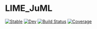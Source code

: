 # LIME_JuML

[![Stable](https://img.shields.io/badge/docs-stable-blue.svg)](https://PeilinChen01.github.io/LIME_JuML/dev/)
[![Dev](https://img.shields.io/badge/docs-dev-blue.svg)](https://PeilinChen01.github.io/LIME_JuML/dev/)
[![Build Status](https://github.com/PeilinChen01/LIME_JuML/actions/workflows/CI.yml/badge.svg?branch=main)](https://github.com/PeilinChen01/LIME_JuML/actions/workflows/CI.yml?query=branch%3Amain)
[![Coverage](https://codecov.io/gh/PeilinChen01/LIME_JuML/branch/main/graph/badge.svg)](https://codecov.io/gh/PeilinChen01/LIME_JuML)
